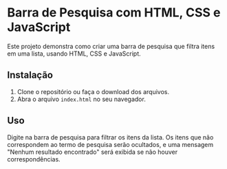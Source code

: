 # Barra de Pesquisa com HTML, CSS e JavaScript

Este projeto demonstra como criar uma barra de pesquisa que filtra itens em uma lista, usando HTML, CSS e JavaScript.

## Instalação

1. Clone o repositório ou faça o download dos arquivos.
2. Abra o arquivo `index.html` no seu navegador.

## Uso

Digite na barra de pesquisa para filtrar os itens da lista. Os itens que não correspondem ao termo de pesquisa serão ocultados, e uma mensagem "Nenhum resultado encontrado" será exibida se não houver correspondências.
